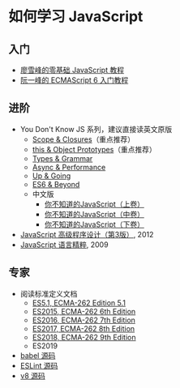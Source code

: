 # 如何学习 JavaScript

## 入门
- [廖雪峰的零基础 JavaScript 教程](https://www.liaoxuefeng.com/wiki/1022910821149312)
- [阮一峰的 ECMAScript 6 入门教程](http://es6.ruanyifeng.com)

## 进阶
- You Don't Know JS 系列，建议直接读英文原版
  - [Scope & Closures](https://book.douban.com/subject/25883834/)（重点推荐）
  - [this & Object Prototypes](https://book.douban.com/subject/25986786/)（重点推荐）
  - [Types & Grammar](https://book.douban.com/subject/26333594/)
  - [Async & Performance](https://book.douban.com/subject/26345789/)
  - [Up & Going](https://book.douban.com/subject/26383331/)
  - [ES6 & Beyond](https://book.douban.com/subject/26345790/)
  - 中文版
    - [你不知道的JavaScript（上卷）](https://book.douban.com/subject/26351021/)
    - [你不知道的JavaScript（中卷）](https://book.douban.com/subject/26854244/)
    - [你不知道的JavaScript（下卷）](https://book.douban.com/subject/27620408/)
- [JavaScript 高级程序设计（第3版）](https://book.douban.com/subject/10546125/), 2012
- [JavaScript 语言精粹](https://book.douban.com/subject/3590768/), 2009

## 专家
- 阅读标准定义文档
  - [ES5.1, ECMA-262 Edition 5.1](https://www.ecma-international.org/ecma-262/5.1/)
  - [ES2015, ECMA-262 6th Edition](https://www.ecma-international.org/ecma-262/6.0/)
  - [ES2016, ECMA-262 7th Edition](https://www.ecma-international.org/ecma-262/7.0/)
  - [ES2017, ECMA-262 8th Edition](https://www.ecma-international.org/ecma-262/8.0/)
  - [ES2018, ECMA-262 9th Edition](https://www.ecma-international.org/ecma-262/9.0/)
  - ES2019
 - [babel 源码](https://github.com/babel/babel)
 - [ESLint 源码](https://github.com/eslint/eslint)
 - [v8 源码](https://github.com/v8/v8)
